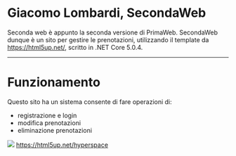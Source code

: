 # Giacomo Lombardi, SecondaWeb

Seconda web è appunto la seconda versione di PrimaWeb. SecondaWeb dunque è un sito per gestire le prenotazioni, utilizzando il template da https://html5up.net/, scritto in .NET Core 5.0.4. 
<hr>

# Funzionamento

Questo sito ha un sistema consente di fare operazioni di:
* registrazione e login
* modifica prenotazioni
* eliminazione prenotazioni


![](https://lombardi5hsecondweb.azurewebsites.net/)
https://html5up.net/hyperspace
